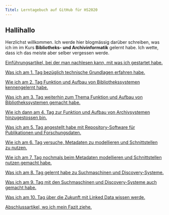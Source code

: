 ```yaml
---
Titel: Lerntagebuch auf GitHub für HS2020
---
```


## Hallihallo 

Herzlichst willkommen. Ich werde hier blogmässig darüber schreiben, was ich im im Kurs **Bibliotheks- und Archivinformatik** gelernt habe. Ich wette, dass ich das meiste aber selber vergessen werde. 

<a href="https://charleswinkler.github.io/2020/09/10/einfuehrung.html">Einführungsartikel, bei der man nachlesen kann, mit was ich gestartet habe.</a>

<a href="https://charleswinkler.github.io/2020/09/10/tag1.html">Was ich am 1. Tag bezüglich technische Grundlagen erfahren habe.</a> 

<a href="https://charleswinkler.github.io/2020/09/25/tag2.htWml">Wie ich am 2. Tag Funktion und Aufbau von Bibliothekssystemen kennengelernt habe.</a>

<a href="https://charleswinkler.github.io/2020/10/02/tag3.html">Was ich am 3. Tag weiterhin zum Thema Funktion und Aufbau von Bibliothekssystemen gemacht habe.</a>

<a href="https://charleswinkler.github.io/2020/10/09/tag4.html">Wie ich dann am 4. Tag zur Funktion und Aufbau von Archivsystemen hinzugestossen bin.</a>

<a href="https://charleswinkler.github.io/2020/10/09/tag5.html">Was ich am 5. Tag angestellt habe mit Repository-Software für Publikationen und Forschungsdaten.</a>

<a href="https://charleswinkler.github.io/2020/10/30/tag6.html">Wie ich am 6. Tag versuche, Metadaten zu modellieren und Schnittstellen zu nutzen.</a>

<a href="https://charleswinkler.github.io/2020/11/20/tag7.html">Wie ich am 7, Tag nochmals beim Metadaten modellieren und Schnittstellen nutzen gemacht habe. </a>

<a href="https://charleswinkler.github.io/2020/11/27/tag8.html">Was ich am 8. Tag gelernt habe zu Suchmaschinen und Discovery-Systeme.</a>

<a href="https://charleswinkler.github.io/2020/12/11/tag9.html">Was ich am 9. Tag mit den Suchmaschinen und Discovery-Systeme auch gemacht habe.</a>

<a href="https://charleswinkler.github.io/2020/12/18/tag10.html">Was ich am 10. Tag über die Zukunft mit Linked Data wissen werde.</a>

<a href="https://charleswinkler.github.io/2020/12/18/abschluss.html">Abschlussartikel, wo ich mein Fazit ziehe.</a>
